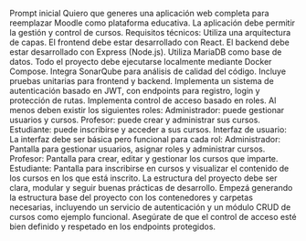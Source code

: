Prompt inicial
Quiero que generes una aplicación web completa para reemplazar Moodle como plataforma educativa. La aplicación debe permitir la gestión y control de cursos.
Requisitos técnicos:
Utiliza una arquitectura de capas.
El frontend debe estar desarrollado con React.
El backend debe estar desarrollado con Express (Node.js).
Utiliza MariaDB como base de datos.
Todo el proyecto debe ejecutarse localmente mediante Docker Compose.
Integra SonarQube para análisis de calidad del código.
Incluye pruebas unitarias para frontend y backend.
Implementa un sistema de autenticación basado en JWT, con endpoints para registro, login y protección de rutas.
Implementa control de acceso basado en roles. Al menos deben existir los siguientes roles:
Administrador: puede gestionar usuarios y cursos.
Profesor: puede crear y administrar sus cursos.
Estudiante: puede inscribirse y acceder a sus cursos.
Interfaz de usuario:
La interfaz debe ser básica pero funcional para cada rol:
Administrador: Pantalla para gestionar usuarios, asignar roles y administrar cursos.
Profesor: Pantalla para crear, editar y gestionar los cursos que imparte.
Estudiante: Pantalla para inscribirse en cursos y visualizar el contenido de los cursos en los que está inscrito.
La estructura del proyecto debe ser clara, modular y seguir buenas prácticas de desarrollo. Empezá generando la estructura base del proyecto con los contenedores y carpetas necesarias, incluyendo un servicio de autenticación y un módulo CRUD de cursos como ejemplo funcional. Asegúrate de que el control de acceso esté bien definido y respetado en los endpoints protegidos.
